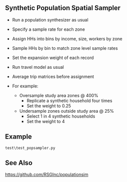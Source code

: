 ## Synthetic Population Spatial Sampler

  - Run a population synthesizer as usual
  - Specify a sample rate for each zone
  - Assign HHs into bins by income, size, workers by zone
  - Sample HHs by bin to match zone level sample rates
  - Set the expansion weight of each record
  - Run travel model as usual
  - Average trip matrices before assignment

  - For example: 
    - Oversample study area zones @ 400%
      - Replicate a synthetic household four times
      - Set the weight to 0.25
    - Undersample zones outside study area @ 25%
      - Select 1 in 4 synthetic households 
      - Set the weight to 4

## Example

``test\test_popsampler.py``

## See Also

https://github.com/RSGInc/populationsim

